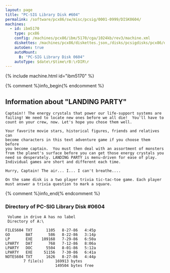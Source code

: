 ```yaml
---
layout: page
title: "PC-SIG Library Disk #604"
permalink: /software/pcx86/sw/misc/pcsig/0001-0999/DISK0604/
machines:
  - id: ibm5170
    type: pcx86
    config: /machines/pcx86/ibm/5170/cga/1024kb/rev3/machine.xml
    diskettes: /machines/pcx86/diskettes.json,/disks/pcsigdisks/pcx86/diskettes.json
    autoGen: true
    autoMount:
      B: "PC-SIG Library Disk 0604"
    autoType: $date\r$time\rB:\rDIR\r
---
```


{% include machine.html id="ibm5170" %}

{% comment %}info_begin{% endcomment %}

## Information about "LANDING PARTY"

    Captain!! The energy crystals that power our life-support systems are
    failing! We need to locate new ones before we all die!  You'll have to
    count on your crew, now. Let's hope you chose them well.
    
    Your favorite movie stars, historical figures, friends and relatives can
    become characters in this text adventure game if you choose them before
    you become captain.  You must then deal with an assortment of monsters
    from the planet's surface before you can get those energy crystals you
    need so desperately. LANDING PARTY is menu-driven for ease of play.
    Individual games are short and different each time.
    
    Hurry, Captain! The air... I... I can't breathe....
    
    On the same disk is a two player trivia tic-tac-toe game. Each player
    must answer a trivia question to mark a square.
{% comment %}info_end{% endcomment %}


### Directory of PC-SIG Library Disk #0604

     Volume in drive A has no label
     Directory of A:\

    FILES604 TXT      1105   8-27-86   4:45p
    GO       BAT       586   8-22-86   3:14p
    LP       EXE    109168   7-29-86   6:50a
    LPARTY   DAT       768   7-12-86   8:06a
    LPARTY   DOC      5504   8-01-86   5:12a
    LPARTY   EXE     51156   7-30-86   6:41a
    NOTES604 TXT      1626   8-27-86   4:44p
            7 file(s)     169913 bytes
                          149504 bytes free
